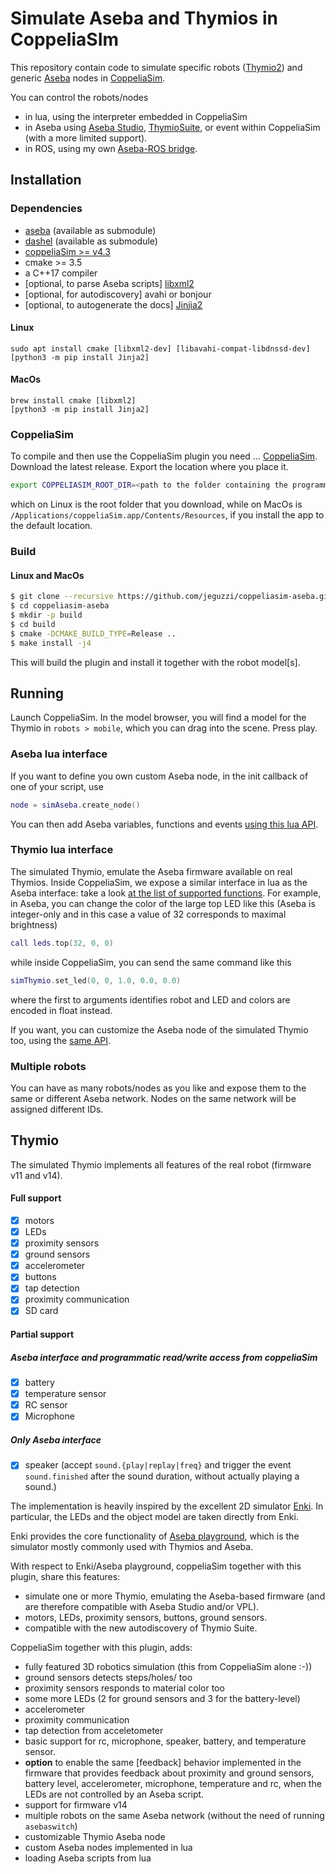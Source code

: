 # Simulate Aseba and Thymios in CoppeliaSIm


This repository contain code to simulate specific robots ([Thymio2](http://www.thymio.org)) and generic [Aseba](https://www.thymio.org/products/programming-with-thymio-suite/program-thymio-aseba/) nodes in [CoppeliaSim](https://coppeliarobotics.com).

You can control the robots/nodes
- in lua, using the interpreter embedded in CoppeliaSim
- in Aseba using [Aseba Studio](http://wiki.thymio.org/en:asebastudio), [ThymioSuite](https://www.thymio.org/products/programming-with-thymio-suite/), or event within CoppeliaSim (with a more limited support).
- in ROS, using my own [Aseba-ROS bridge](http://jeguzzi.github.io/ros-aseba/).

## Installation

### Dependencies

- [aseba](https://github.com/aseba-community/aseba)  (available as submodule)
- [dashel](https://github.com/aseba-community/dashel) (available as submodule)
- [coppeliaSim >= v4.3](https://coppeliarobotics.com)
- cmake >= 3.5
- a C++17 compiler
- [optional, to parse Aseba scripts] [libxml2](https://gitlab.gnome.org/GNOME/libxml2/-/wikis/home)
- [optional, for autodiscovery] avahi or bonjour
- [optional, to autogenerate the docs] [Jinjia2](https://jinja.palletsprojects.com)

#### Linux

```console
sudo apt install cmake [libxml2-dev] [libavahi-compat-libdnssd-dev]
[python3 -m pip install Jinja2]
```

#### MacOs
```console
brew install cmake [libxml2]
[python3 -m pip install Jinja2]
```

### CoppeliaSim

To compile and then use the CoppeliaSim plugin you need ... [CoppeliaSim](https://www.coppeliarobotics.com).
Download the latest release. Export the location where you place it.
```bash
export COPPELIASIM_ROOT_DIR=<path to the folder containing the programming subfolder>
```
which on Linux is the root folder that you download, while on MacOs is `/Applications/coppeliaSim.app/Contents/Resources`, if you install the app to the default location.

### Build

#### Linux and MacOs
```bash
$ git clone --recursive https://github.com/jeguzzi/coppeliasim-aseba.git
$ cd coppeliasim-aseba
$ mkdir -p build
$ cd build
$ cmake -DCMAKE_BUILD_TYPE=Release ..
$ make install -j4
```

This will build the plugin and install it  together with the robot model[s].

## Running

Launch CoppeliaSim. In the model browser, you will find a model for the Thymio in `robots > mobile`, which you can drag into the scene. Press play.

### Aseba lua interface

If you want to define you own custom Aseba node, in the init callback of one of your script, use
```lua
node = simAseba.create_node()
```
You can then add Aseba variables, functions and events [using this lua API](api_Aseba.md).

### Thymio lua interface

The simulated Thymio, emulate the Aseba firmware available on real Thymios.
Inside CoppeliaSim, we expose a similar interface in lua as the Aseba interface: take a look [at the list of supported functions](api_Thymio.md). For example, in Aseba, you can change the color of the large top LED like this (Aseba is integer-only and in this case a value of 32 corresponds to maximal brightness)
```lua
call leds.top(32, 0, 0)
```
while inside CoppeliaSim, you can send the same command like this
```lua
simThymio.set_led(0, 0, 1.0, 0.0, 0.0)
```
where the first to arguments identifies robot and LED and colors are encoded in float instead.

If you want, you can customize the Aseba node of the simulated Thymio too, using the [same API](api_Aseba.md).

### Multiple robots

You can have as many robots/nodes as you like and expose them to the same or different Aseba network. Nodes on the same network will be assigned different IDs.


## Thymio

The simulated Thymio implements all features of the real robot (firmware v11 and v14).

#### Full support
  - [x] motors
  - [x] LEDs
  - [x] proximity sensors
  - [x] ground sensors
  - [x] accelerometer
  - [x] buttons
  - [x] tap detection
  - [x] proximity communication
  - [x] SD card

#### Partial support
##### Aseba interface and programmatic read/write access from coppeliaSim
  - [x] battery
  - [x] temperature sensor
  - [x] RC sensor
  - [x] Microphone

##### Only Aseba interface
  - [x] speaker (accept `sound.{play|replay|freq}` and trigger the event `sound.finished` after the sound duration, without actually playing a sound.)


The implementation is heavily inspired by the excellent 2D simulator [Enki](https://github.com/enki-community/enki). In particular, the LEDs and the object model are taken directly from Enki.

Enki provides the core functionality of [Aseba playground](http://wiki.thymio.org/en:asebaplayground), which is the simulator mostly commonly used with Thymios and Aseba.

With respect to Enki/Aseba playground, coppeliaSim together with this plugin, share this features:
  - simulate one or more Thymio, emulating the Aseba-based firmware (and are therefore compatible with Aseba Studio and/or VPL).
  - motors, LEDs, proximity sensors, buttons, ground sensors.
  - compatible with the new autodiscovery of Thymio Suite.

CoppeliaSim together with this plugin, adds:
  - fully featured 3D robotics simulation (this from CoppeliaSim alone :-))
  - ground sensors detects steps/holes/ too
  - proximity sensors responds to material color too
  - some more LEDs (2 for ground sensors and 3 for the battery-level)
  - accelerometer
  - proximity communication
  - tap detection from acceletometer
  - basic support for rc, microphone, speaker, battery, and temperature sensor.
  - **option** to enable the same [feedback] behavior implemented in the firmware that provides feedback about proximity and ground sensors, battery level, accelerometer, microphone, temperature and rc, when the LEDs are not controlled by an Aseba script.
  - support for firmware v14
  - multiple robots on the same Aseba network (without the need of running `asebaswitch`)
  - customizable Thymio Aseba node
  - custom Aseba nodes implemented in lua
  - loading Aseba scripts from lua
